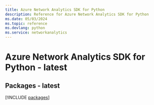 ```yaml
---
title: Azure Network Analytics SDK for Python
description: Reference for Azure Network Analytics SDK for Python
ms.date: 05/03/2024
ms.topic: reference
ms.devlang: python
ms.service: networkanalytics
---
```

# Azure Network Analytics SDK for Python - latest
## Packages - latest
[!INCLUDE [packages](network-analytics-index.md)]